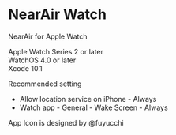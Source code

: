 # NearAir Watch

NearAir for Apple Watch

Apple Watch Series 2 or later  
WatchOS 4.0 or later  
Xcode 10.1

Recommended setting  
- Allow location service on iPhone  - Always
- Watch app - General - Wake Screen - Always

App Icon is designed by @fuyucchi
